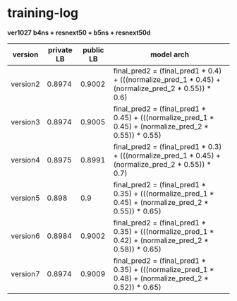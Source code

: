 # training-log

**ver1027** **b4ns + resnext50 + b5ns + resnext50d**

| version  | private LB | public LB | model arch                                                   |
| -------- | ---------- | --------- | ------------------------------------------------------------ |
| version2 | 0.8974     | 0.9002    | final_pred2 = (final_pred1 * 0.4) + (((normalize_pred_1 * 0.45) + (normalize_pred_2 * 0.55)) * 0.6) |
| version3 | 0.8974     | 0.9005    | final_pred2 = (final_pred1 * 0.45) + (((normalize_pred_1 * 0.45) + (normalize_pred_2 * 0.55)) * 0.55) |
| version4 | 0.8975     | 0.8991    | final_pred2 = (final_pred1 * 0.3) + (((normalize_pred_1 * 0.45) + (normalize_pred_2 * 0.55)) * 0.7) |
| version5 | 0.898      | 0.9       | final_pred2 = (final_pred1 * 0.35) + (((normalize_pred_1 * 0.45) + (normalize_pred_2 * 0.55)) * 0.65) |
| version6 | 0.8984     | 0.9002    | final_pred2 = (final_pred1 * 0.35) + (((normalize_pred_1 * 0.42) + (normalize_pred_2 * 0.58)) * 0.65) |
| version7 | 0.8974     | 0.9009    | final_pred2 = (final_pred1 * 0.35) + (((normalize_pred_1 * 0.48) + (normalize_pred_2 * 0.52)) * 0.65) |



